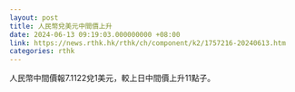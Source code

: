 ```yaml
---
layout: post
title: 人民幣兌美元中間價上升
date: 2024-06-13 09:19:03.000000000 +08:00
link: https://news.rthk.hk/rthk/ch/component/k2/1757216-20240613.htm
categories: rthk
---
```


人民幣中間價報7.1122兌1美元，較上日中間價上升11點子。
